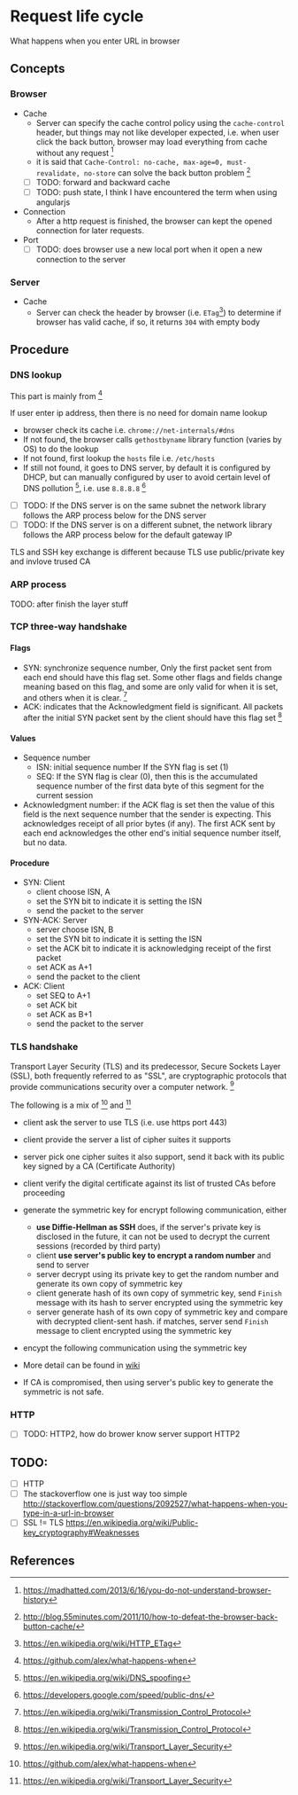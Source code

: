 # Request life cycle

What happens when you enter URL in browser

<!-- toc -->

## Concepts

### Browser

- Cache
  - Server can specify the cache control policy using the `cache-control` header,
  but things may not like developer expected, i.e. when user click the back button,
  browser may load everything from cache without any request [^2]
  - it is said that `Cache-Control: no-cache, max-age=0, must-revalidate, no-store`
  can solve the back button problem [^3]
  - [ ] TODO: forward and backward cache
  - [ ] TODO: push state, I think I have encountered the term when using angularjs
- Connection
  - After a http request is finished, the browser can kept the opened connection for later requests.
- Port
  - [ ] TODO: does browser use a new local port when it open a new connection to the server

### Server

- Cache
  - Server can check the header by browser (i.e. `ETag`[^4]) to determine if browser
  has valid cache, if so, it returns `304` with empty body

## Procedure

### DNS lookup

This part is mainly from [^1]

If user enter ip address, then there is no need for domain name lookup

- browser check its cache i.e. `chrome://net-internals/#dns`
- If not found, the browser calls `gethostbyname` library function (varies by OS) to do the lookup
- If not found, first lookup the `hosts` file i.e. `/etc/hosts`
- If still not found, it goes to DNS server, by default it is configured by DHCP, but can manually configured
by user to avoid certain level of DNS pollution [^5], i.e. use `8.8.8.8` [^6]
- [ ] TODO: If the DNS server is on the same subnet the network library follows the ARP process below for the DNS server
- [ ] TODO: If the DNS server is on a different subnet, the network library follows the ARP process below for the default gateway IP

TLS and SSH key exchange is different because TLS use public/private key and
invlove trused CA

### ARP process

TODO: after finish the layer stuff

### TCP three-way handshake

#### Flags

- SYN: synchronize sequence number, Only the first packet sent from each end should have this flag set. Some other flags and fields change meaning based on this flag, and some are only valid for when it is set, and others when it is clear. [^7]
- ACK: indicates that the Acknowledgment field is significant. All packets after the initial SYN packet sent by the client should have this flag set [^7]

#### Values

- Sequence number
  - ISN: initial sequence number If the SYN flag is set (1)
  - SEQ: If the SYN flag is clear (0), then this is the accumulated sequence number of the first data byte of this segment for the current session
- Acknowledgment number: if the ACK flag is set then the value of this field is the next sequence number that the sender is expecting. This acknowledges receipt of all prior bytes (if any). The first ACK sent by each end acknowledges the other end's initial sequence number itself, but no data.

#### Procedure

- SYN: Client
  - client choose ISN, A
  - set the SYN bit to indicate it is setting the ISN
  - send the packet to the server
- SYN-ACK: Server
  - server choose ISN, B
  - set the SYN bit to indicate it is setting the ISN
  - set the ACK bit to indicate it is acknowledging receipt of the first packet
  - set ACK as A+1
  - send the packet to the client
- ACK: Client
  - set SEQ to A+1
  - set ACK bit
  - set ACK as B+1
  - send the packet to the server

### TLS handshake

Transport Layer Security (TLS) and its predecessor, Secure Sockets Layer (SSL), both frequently referred to as "SSL", are cryptographic protocols that provide communications security over a computer network. [^8]

The following is a mix of [^1] and [^8]

- client ask the server to use TLS (i.e. use https port 443)
- client provide the server a list of cipher suites it supports
- server pick one cipher suites it also support, send it back with its public key signed by a CA (Certificate Authority)
- client verify the digital certificate against its list of trusted CAs before proceeding
- generate the symmetric key for encrypt following communication, either
  - **use Diffie-Hellman as SSH** does, if the server's private key is disclosed in the future, it can not be used to decrypt the current sessions (recorded by third party)
  - client **use server's public key to encrypt a random number** and send to server
  - server decrypt using its private key to get the random number and generate its own copy of symmetric key
  - client generate hash of its own copy of symmetric key, send `Finish` message with its hash to server encrypted using the symmetric key
  - server generate hash of its own copy of symmetric key and compare with decrypted client-sent hash.
  if matches, server send `Finish` message to client encrypted using the symmetric key
- encypt the following communication using the symmetric key


- More detail can be found in [wiki](https://en.wikipedia.org/wiki/Transport_Layer_Security#Basic_TLS_handshake)
- If CA is compromised, then using server's public key to generate the symmetric is not safe.

### HTTP

- [ ] TODO: HTTP2, how do brower know server support HTTP2

## TODO:

- [ ] HTTP
- [ ] The stackoverflow one is just way too simple http://stackoverflow.com/questions/2092527/what-happens-when-you-type-in-a-url-in-browser
- [ ] SSL != TLS https://en.wikipedia.org/wiki/Public-key_cryptography#Weaknesses

## References

[^1]: https://github.com/alex/what-happens-when
[^2]: https://madhatted.com/2013/6/16/you-do-not-understand-browser-history
[^3]: http://blog.55minutes.com/2011/10/how-to-defeat-the-browser-back-button-cache/
[^4]: https://en.wikipedia.org/wiki/HTTP_ETag
[^5]: https://en.wikipedia.org/wiki/DNS_spoofing
[^6]: https://developers.google.com/speed/public-dns/
[^7]: https://en.wikipedia.org/wiki/Transmission_Control_Protocol
[^8]: https://en.wikipedia.org/wiki/Transport_Layer_Security
